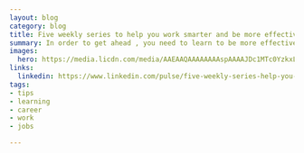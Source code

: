 ```yaml
---
layout: blog
category: blog
title: Five weekly series to help you work smarter and be more effective in your career
summary: In order to get ahead , you need to learn to be more effective at work. Every week, these great authors give you quick, 10 minute tips to help you train your staff, understand business finance, learn to develop and manage yourself, build better work relationships and learn marketing tips to make your promotion efforts more effective.
images:
  hero: https://media.licdn.com/media/AAEAAQAAAAAAAAspAAAAJDc1MTc0YzkxLWI3NTEtNGNjZS04MWI1LWM4MDRkZjI4MTM5YQ.jpg
links: 
  linkedin: https://www.linkedin.com/pulse/five-weekly-series-help-you-work-smarter-more-your-ray-villalobos/
tags:
- tips
- learning
- career
- work
- jobs

---
```

